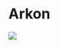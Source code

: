 <!-- wiki-header-section:start -->
# Arkon

<img src="Arkon.png"><i></i></img>

<!-- wiki-header-section:end -->

